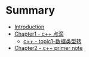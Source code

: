 # Summary

* [Introduction](README.md)
* [Chapter1 - c++ 点滴](chapter1.md)
  * [c++ - topic1-数据类型转](chapter1/c++-topic1shu-ju-lei-xing-zhuan.md)
* [Chapter2 - c++ primer note](chapter2-c++-primer-note.md)

